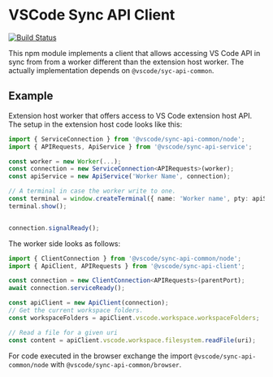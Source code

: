 # VSCode Sync API Client

[![Build Status](https://dev.azure.com/vscode/vscode-wasm/_apis/build/status/microsoft.vscode-wasm?branchName=main)](https://dev.azure.com/vscode/vscode-wasm/_build/latest?definitionId=47&branchName=main)

This npm module implements a client that allows accessing VS Code API in sync from from a worker different than the extension host worker. The actually implementation
depends on `@vscode/syc-api-common`.

## Example

Extension host worker that offers access to VS Code extension host API. The setup in the extension host code looks like this:

```ts
import { ServiceConnection } from '@vscode/sync-api-common/node';
import { APIRequests, ApiService } from '@vscode/sync-api-service';

const worker = new Worker(...);
const connection = new ServiceConnection<APIRequests>(worker);
const apiService = new ApiService('Worker Name', connection);

// A terminal in case the worker write to one.
const terminal = window.createTerminal({ name: 'Worker name', pty: apiService.getPty() });
terminal.show();


connection.signalReady();
```

The worker side looks as follows:

```ts
import { ClientConnection } from '@vscode/sync-api-common/node';
import { ApiClient, APIRequests } from '@vscode/sync-api-client';

const connection = new ClientConnection<APIRequests>(parentPort);
await connection.serviceReady();

const apiClient = new ApiClient(connection);
// Get the current workspace folders.
const workspaceFolders = apiClient.vscode.workspace.workspaceFolders;

// Read a file for a given uri
const content = apiClient.vscode.workspace.filesystem.readFile(uri);
```

For code executed in the browser exchange the import `@vscode/sync-api-common/node` with `@vscode/sync-api-common/browser`.